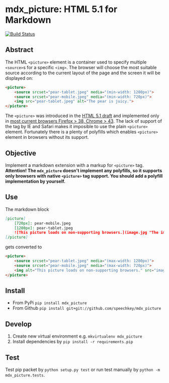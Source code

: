 mdx_picture: HTML 5.1 <picture> for Markdown
============================================

[![Build Status](https://travis-ci.org/speechkey/mdx_picture.svg)](https://travis-ci.org/speechkey/mdx_picture)

## Abstract

The HTML `<picture>` element is a container used to specify multiple `<source>`s for a specific `<img>`. The browser will choose the most suitable source according to the current layout of the page and the screen it will be displayed on:

```html
<picture>
	<source srcset="pear-tablet.jpeg" media="(min-width: 1280px)">
	<source srcset="pear-mobile.jpeg" media="(min-width: 720px)">
	<img src="pear-tablet.jpeg" alt="The pear is juicy.">
</picture>
```

The `<picture>` was introduced in the [HTML 5.1 draft](http://www.w3.org/html/wg/drafts/html/master/semantics.html#the-picture-element) and implemented only in [most current browsers Firefox > 38, Chrome > 43](http://caniuse.com/#feat=picture). The lack of support of the tag by IE and Safari makes it imposible to use the plain `<picture>` element. Fortunately there is a plenty of polyfills which enables `<picture>` element in browsers without its support.

## Objective

Implement a markdown extension with a markup for `<picture>` tag. **Attention! The `mdx_picture` doesn't implement any polyfills, so it supports only browsers with native `<picture>` tag support. You should add a polyfill implementation by yourself.**

## Use

The markdown block

```markdown
[picture]
	[720px]: pear-mobile.jpeg
	[1280px]: pear-tablet.jpeg
	![This picture loads on non-supporting browsers.](image.jpg "The image title")
[/picture]
```
gets converted to

```html
<picture>
	<source srcset="pear-tablet.jpeg" media="(max-width: 1280px)">
	<source srcset="pear-mobile.jpeg" media="(max-width: 720px)">
	<img alt="This picture loads on non-supporting browsers." src="image.jpg" title="The image title" />
</picture>
```

## Install

- From PyPi `pip install mdx_picture`
- From Github `pip install git+git://github.com/speechkey/mdx_picture`

## Develop

1. Create new virtual environment e.g. `mkvirtualenv mdx_picture`
2. Install dependencies by `pip install -r requirements.pip`

## Test

Test pip packet by `python setup.py test` or run test manually by `python -m mdx_picture.tests`.
